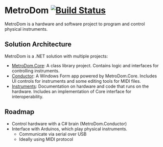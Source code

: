 # MetroDom [![Build Status](https://travis-ci.org/fotijr/MetroDom.svg?branch=master)](https://travis-ci.org/fotijr/MetroDom)
MetroDom is a hardware and software project to program and control physical instruments.

## Solution Architecture
MetroDom is a .NET solution with multiple projects:
 - [MetroDom.Core](/tree/master/MetroDom.Core): A class library project. Contains logic and interfaces for controlling instruments.
 - [Conductor](./tree/master/MetroDom.Conductor): A Windows Form app powered by MetroDom.Core. Includes UI controls for instruments and some editing tools for MIDI files.
  - [Instruments](../tree/master/Instruments): Documentation on hardware and code that runs on the hardware. Includes an implementation of Core interface for interoperability.
	
## Roadmap
 - Control hardware with a C# brain (MetroDom.Conductor)
 - Interface with Arduinos, which play physical instruments.
    - Communicate via serial over USB
    - Ideally using MIDI protocol